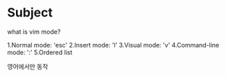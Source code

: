 # Subject

what is vim mode?

1.Normal mode: 'esc'
2.Insert mode: 'l'
3.Visual mode: 'v'
4.Command-line mode: ':'
5.Ordered list 

영어에서만 동작

